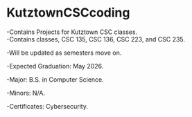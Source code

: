 # KutztownCSCcoding
-Contains Projects for Kutztown CSC classes. <br>
-Contains classes, CSC 135, CSC 136, CSC 223, and CSC 235. <br>

-Will be updated as semesters move on. <br>

-Expected Graduation: May 2026. <br>

-Major: B.S. in Computer Science. <br>

-Minors: N/A. <br>

-Certificates: Cybersecurity. <br>

